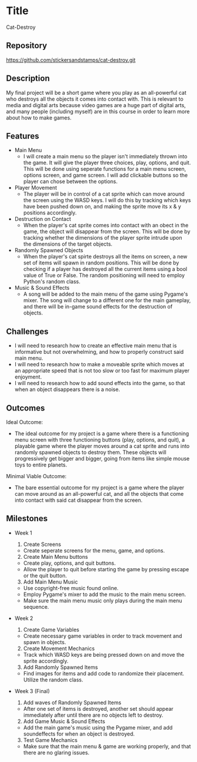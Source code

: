 # Title
Cat-Destroy

## Repository
<https://github.com/stickersandstamps/cat-destroy.git>

## Description
My final project will be a short game where you play as an all-powerful cat who destroys all the objects it comes into contact with. This is relevant to media and digital arts because video games are a huge part of digital arts, and many people (including myself) are in this course in order to learn more about how to make games.  

## Features
- Main Menu
	- I will create a main menu so the player isn't immediately thrown into the game. It will give the player three choices, play, options, and quit. This will be done using seperate functions for a main menu screen, options screen, and game screen. I will add clickable buttons so the player can chose between the options.
- Player Movement 
	- The player will be in control of a cat sprite which can move around the screen using the WASD keys. I will do this by tracking which keys have been pushed down on, and making the sprite move its x & y positions accordingly. 
- Destruction on Contact
	- When the player's cat sprite comes into contact with an obect in the game, the object will disappear from the screen. This will be done by tracking whether the dimensions of the player sprite intrude upon the dimensions of the target objects.  
- Randomly Spawned Objects
    - When the player's cat spirte destroys all the items on screen, a new set of items will spawn in random positions. This will be done by checking if a player has destroyed all the current items using a bool value of True or False. The random positioning will need to employ Python's random class. 
- Music & Sound Effects
	- A song will be added to the main menu of the game using Pygame's mixer. The song will change to a different one for the main gameplay, and there will be in-game sound effects for the destruction of objects.

## Challenges
- I will need to research how to create an effective main menu that is informative but not overwhelming, and how to properly construct said main menu.
- I will need to research how to make a moveable sprite which moves at an appropriate speed that is not too slow or too fast for maximum player enjoyment. 
- I will need to research how to add sound effects into the game, so that when an object disappears there is a noise. 

## Outcomes
Ideal Outcome:
- The ideal outcome for my project is a game where there is a functioning menu screen with three functioning buttons (play, options, and quit), a playable game where the player moves around a cat sprite and runs into randomly spawned objects to destroy them. These objects will progressively get bigger and bigger, going from items like simple mouse toys to entire planets. 

Minimal Viable Outcome:
- The bare essential outcome for my project is a game where the player can move around as an all-powerful cat, and all the objects that come into contact with said cat disappear from the screen. 

## Milestones

- Week 1
  1. Create Screens
    - Create seperate screens for the menu, game, and options.
  2. Create Main Menu buttons
    - Create play, options, and quit buttons.
    - Allow the player to quit before starting the game by pressing escape or the quit button. 
  3. Add Main Menu Music
    - Use copyright-free music found online.
    - Employ Pygame's mixer to add the music to the main menu screen.
    - Make sure the main menu music only plays during the main menu sequence. 

- Week 2
  1. Create Game Variables
    - Create necessary game variables in order to track movement and spawn in objects. 
  2. Create Movement Mechanics
    - Track which WASD keys are being pressed down on and move the sprite accordingly. 
  3. Add Randomly Spawned Items
    - Find images for items and add code to randomize their placement. Utilize the random class.

- Week 3 (Final)
  1. Add waves of Randomly Spawned Items
    - After one set of items is destroyed, another set should appear immediately after until there are no objects left to destroy. 
  2. Add Game Music & Sound Effects
    - Add the main game's music using the Pygame mixer, and add soundeffects for when an object is destroyed. 
  3. Test Game Mechanics
    - Make sure that the main menu & game are working properly, and that there are no glaring issues. 
